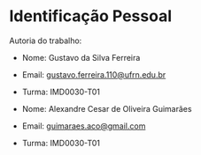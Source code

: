 # Identificação Pessoal

Autoria do trabalho:

- Nome: Gustavo da Silva Ferreira
- Email: gustavo.ferreira.110@ufrn.edu.br
- Turma: IMD0030-T01

- Nome: Alexandre Cesar de Oliveira Guimarães
- Email: guimaraes.aco@gmail.com  
- Turma: IMD0030-T01
